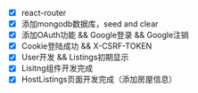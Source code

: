 - [x] react-router
- [x] 添加mongodb数据库，seed and clear
- [x] 添加OAuth功能 && Google登录 && Google注销 
- [x] Cookie登陆成功 && X-CSRF-TOKEN
- [x] User开发 && Listings初期显示
- [X] Lisitng组件开发完成
- [X] HostListings页面开发完成（添加房屋信息）